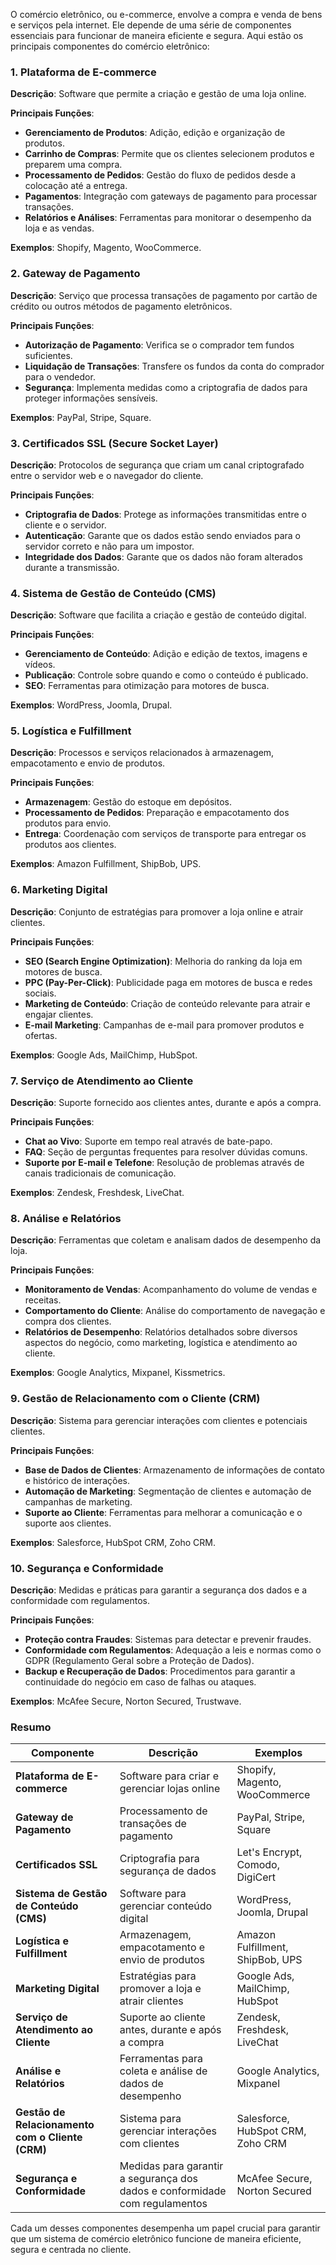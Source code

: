 O comércio eletrônico, ou e-commerce, envolve a compra e venda de bens e serviços pela internet. Ele depende de uma série de componentes essenciais para funcionar de maneira eficiente e segura. Aqui estão os principais componentes do comércio eletrônico:

### 1. **Plataforma de E-commerce**

**Descrição**: Software que permite a criação e gestão de uma loja online. 

**Principais Funções**:
- **Gerenciamento de Produtos**: Adição, edição e organização de produtos.
- **Carrinho de Compras**: Permite que os clientes selecionem produtos e preparem uma compra.
- **Processamento de Pedidos**: Gestão do fluxo de pedidos desde a colocação até a entrega.
- **Pagamentos**: Integração com gateways de pagamento para processar transações.
- **Relatórios e Análises**: Ferramentas para monitorar o desempenho da loja e as vendas.

**Exemplos**: Shopify, Magento, WooCommerce.

### 2. **Gateway de Pagamento**

**Descrição**: Serviço que processa transações de pagamento por cartão de crédito ou outros métodos de pagamento eletrônicos.

**Principais Funções**:
- **Autorização de Pagamento**: Verifica se o comprador tem fundos suficientes.
- **Liquidação de Transações**: Transfere os fundos da conta do comprador para o vendedor.
- **Segurança**: Implementa medidas como a criptografia de dados para proteger informações sensíveis.

**Exemplos**: PayPal, Stripe, Square.

### 3. **Certificados SSL (Secure Socket Layer)**

**Descrição**: Protocolos de segurança que criam um canal criptografado entre o servidor web e o navegador do cliente.

**Principais Funções**:
- **Criptografia de Dados**: Protege as informações transmitidas entre o cliente e o servidor.
- **Autenticação**: Garante que os dados estão sendo enviados para o servidor correto e não para um impostor.
- **Integridade dos Dados**: Garante que os dados não foram alterados durante a transmissão.

### 4. **Sistema de Gestão de Conteúdo (CMS)**

**Descrição**: Software que facilita a criação e gestão de conteúdo digital.

**Principais Funções**:
- **Gerenciamento de Conteúdo**: Adição e edição de textos, imagens e vídeos.
- **Publicação**: Controle sobre quando e como o conteúdo é publicado.
- **SEO**: Ferramentas para otimização para motores de busca.

**Exemplos**: WordPress, Joomla, Drupal.

### 5. **Logística e Fulfillment**

**Descrição**: Processos e serviços relacionados à armazenagem, empacotamento e envio de produtos.

**Principais Funções**:
- **Armazenagem**: Gestão do estoque em depósitos.
- **Processamento de Pedidos**: Preparação e empacotamento dos produtos para envio.
- **Entrega**: Coordenação com serviços de transporte para entregar os produtos aos clientes.

**Exemplos**: Amazon Fulfillment, ShipBob, UPS.

### 6. **Marketing Digital**

**Descrição**: Conjunto de estratégias para promover a loja online e atrair clientes.

**Principais Funções**:
- **SEO (Search Engine Optimization)**: Melhoria do ranking da loja em motores de busca.
- **PPC (Pay-Per-Click)**: Publicidade paga em motores de busca e redes sociais.
- **Marketing de Conteúdo**: Criação de conteúdo relevante para atrair e engajar clientes.
- **E-mail Marketing**: Campanhas de e-mail para promover produtos e ofertas.

**Exemplos**: Google Ads, MailChimp, HubSpot.

### 7. **Serviço de Atendimento ao Cliente**

**Descrição**: Suporte fornecido aos clientes antes, durante e após a compra.

**Principais Funções**:
- **Chat ao Vivo**: Suporte em tempo real através de bate-papo.
- **FAQ**: Seção de perguntas frequentes para resolver dúvidas comuns.
- **Suporte por E-mail e Telefone**: Resolução de problemas através de canais tradicionais de comunicação.

**Exemplos**: Zendesk, Freshdesk, LiveChat.

### 8. **Análise e Relatórios**

**Descrição**: Ferramentas que coletam e analisam dados de desempenho da loja.

**Principais Funções**:
- **Monitoramento de Vendas**: Acompanhamento do volume de vendas e receitas.
- **Comportamento do Cliente**: Análise do comportamento de navegação e compra dos clientes.
- **Relatórios de Desempenho**: Relatórios detalhados sobre diversos aspectos do negócio, como marketing, logística e atendimento ao cliente.

**Exemplos**: Google Analytics, Mixpanel, Kissmetrics.

### 9. **Gestão de Relacionamento com o Cliente (CRM)**

**Descrição**: Sistema para gerenciar interações com clientes e potenciais clientes.

**Principais Funções**:
- **Base de Dados de Clientes**: Armazenamento de informações de contato e histórico de interações.
- **Automação de Marketing**: Segmentação de clientes e automação de campanhas de marketing.
- **Suporte ao Cliente**: Ferramentas para melhorar a comunicação e o suporte aos clientes.

**Exemplos**: Salesforce, HubSpot CRM, Zoho CRM.

### 10. **Segurança e Conformidade**

**Descrição**: Medidas e práticas para garantir a segurança dos dados e a conformidade com regulamentos.

**Principais Funções**:
- **Proteção contra Fraudes**: Sistemas para detectar e prevenir fraudes.
- **Conformidade com Regulamentos**: Adequação a leis e normas como o GDPR (Regulamento Geral sobre a Proteção de Dados).
- **Backup e Recuperação de Dados**: Procedimentos para garantir a continuidade do negócio em caso de falhas ou ataques.

**Exemplos**: McAfee Secure, Norton Secured, Trustwave.

### Resumo

| Componente                     | Descrição                                                                 | Exemplos                          |
|--------------------------------|---------------------------------------------------------------------------|-----------------------------------|
| **Plataforma de E-commerce**   | Software para criar e gerenciar lojas online                              | Shopify, Magento, WooCommerce     |
| **Gateway de Pagamento**       | Processamento de transações de pagamento                                  | PayPal, Stripe, Square            |
| **Certificados SSL**           | Criptografia para segurança de dados                                      | Let's Encrypt, Comodo, DigiCert   |
| **Sistema de Gestão de Conteúdo (CMS)** | Software para gerenciar conteúdo digital                       | WordPress, Joomla, Drupal         |
| **Logística e Fulfillment**    | Armazenagem, empacotamento e envio de produtos                            | Amazon Fulfillment, ShipBob, UPS  |
| **Marketing Digital**          | Estratégias para promover a loja e atrair clientes                        | Google Ads, MailChimp, HubSpot    |
| **Serviço de Atendimento ao Cliente** | Suporte ao cliente antes, durante e após a compra              | Zendesk, Freshdesk, LiveChat      |
| **Análise e Relatórios**       | Ferramentas para coleta e análise de dados de desempenho                  | Google Analytics, Mixpanel        |
| **Gestão de Relacionamento com o Cliente (CRM)** | Sistema para gerenciar interações com clientes              | Salesforce, HubSpot CRM, Zoho CRM |
| **Segurança e Conformidade**   | Medidas para garantir a segurança dos dados e conformidade com regulamentos | McAfee Secure, Norton Secured     |

Cada um desses componentes desempenha um papel crucial para garantir que um sistema de comércio eletrônico funcione de maneira eficiente, segura e centrada no cliente.